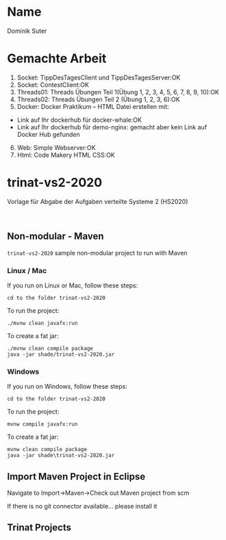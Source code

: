 # Name
Dominik Suter

#  Gemachte Arbeit
1) Socket: TippDesTagesClient und TippDesTagesServer:OK
2) Socket: ContestClient:OK
3) Threads01: Threads Übungen Teil 1(Übung 1, 2, 3, 4, 5, 6, 7, 8, 9, 10):OK
4) Threads02: Threads Übungen Teil 2 (Übung 1, 2, 3, 6):OK
5) Docker: Docker Praktikum – HTML Datei erstellen mit:
- Link auf Ihr dockerhub für docker-whale:OK
- Link auf Ihr dockerhub für demo-nginx: gemacht aber kein Link auf Docker Hub gefunden
6) Web: Simple Webserver:OK
7) Html: Code Makery HTML CSS:OK

# trinat-vs2-2020

Vorlage für Abgabe der Aufgaben verteilte Systeme 2 (HS2020)

<br>


## Non-modular - Maven

`trinat-vs2-2020` sample non-modular project to run with Maven

### Linux / Mac

If you run on Linux or Mac, follow these steps:

    cd to the folder trinat-vs2-2020

To run the project:

    ./mvnw clean javafx:run

To create a fat jar:

    ./mvnw clean compile package
    java -jar shade/trinat-vs2-2020.jar


### Windows

If you run on Windows, follow these steps:

    cd to the folder trinat-vs2-2020

To run the project:

    mvnw compile javafx:run

To create a fat jar:

    mvnw clean compile package
    java -jar shade\trinat-vs2-2020.jar


## Import Maven Project in Eclipse

Navigate to Import->Maven->Check out Maven project from scm

If there is no git connector available... please install it


## Trinat Projects
